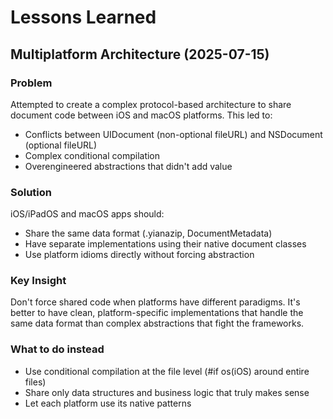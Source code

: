 # Lessons Learned

## Multiplatform Architecture (2025-07-15)

### Problem
Attempted to create a complex protocol-based architecture to share document code between iOS and macOS platforms. This led to:
- Conflicts between UIDocument (non-optional fileURL) and NSDocument (optional fileURL)
- Complex conditional compilation
- Overengineered abstractions that didn't add value

### Solution
iOS/iPadOS and macOS apps should:
- Share the same data format (.yianazip, DocumentMetadata)
- Have separate implementations using their native document classes
- Use platform idioms directly without forcing abstraction

### Key Insight
Don't force shared code when platforms have different paradigms. It's better to have clean, platform-specific implementations that handle the same data format than complex abstractions that fight the frameworks.

### What to do instead
- Use conditional compilation at the file level (#if os(iOS) around entire files)
- Share only data structures and business logic that truly makes sense
- Let each platform use its native patterns